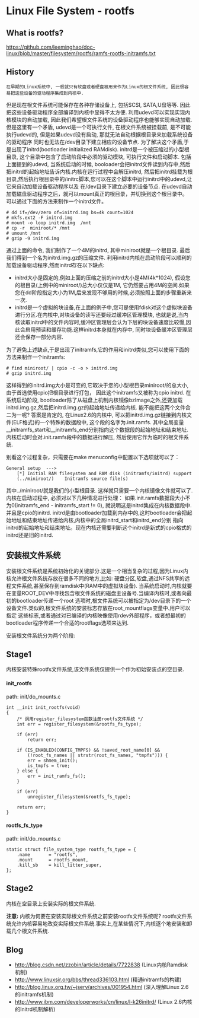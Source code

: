 Linux File System - rootfs
================================================================================

What is rootfs?
--------------------------------------------------------------------------------

https://github.com/leeminghao/doc-linux/blob/master/filesystem/rootfs/ramfs-rootfs-initramfs.txt

History
--------------------------------------------------------------------------------

    在早期的Linux系统中, 一般就只有软盘或者硬盘被用来作为Linux的根文件系统, 因此很容易把这些设备的驱动程序集成到内核中.
但是现在根文件系统可能保存在各种存储设备上, 包括SCSI, SATA,U盘等等. 因此把这些设备驱动程序全部编译到内核中显得不太方便.
利用udevd可以实现实现内核模块的自动加载, 因此我们希望根文件系统的设备驱动程序也能够实现自动加载. 但是这里有一个矛盾,
udevd是一个可执行文件, 在根文件系统被挂载前, 是不可能执行udevd的, 但是如果udevd没有启动, 那就无法自动根据根目录来加载系统设备的驱动程序
同时也无法在/dev目录下建立相应的设备节点. 为了解决这个矛盾,于是出现了initrd(bootloader initialized RAMdisk).
initrd是一个被压缩过的小型根目录, 这个目录中包含了启动阶段中必须的驱动模块, 可执行文件和启动脚本. 包括上面提到的udevd,
当系统启动的时候, booloader会把initrd文件读到内存中,然后把initrd的起始地址告诉内核.内核在运行过程中会解压initrd,
然后把initrd挂载为根目录,然后执行根目录中的/initrc脚本,您可以在这个脚本中运行initrd中的udevd,让它来自动加载设备驱动程序以及
在/dev目录下建立必要的设备节点. 在udevd自动加载磁盘驱动程序之后，就可以mount真正的根目录，并切换到这个根目录中。
可以通过下面的方法来制作一个initrd文件。

```
# dd if=/dev/zero of=initrd.img bs=4k count=1024
# mkfs.ext2 -F initrd.img
# mount -o loop initrd.img  /mnt
# cp -r  miniroot/* /mnt
# umount /mnt
# gzip -9 initrd.img
```

通过上面的命令, 我们制作了一个4M的initrd, 其中miniroot就是一个根目录. 最后我们得到一个名为initrd.img.gz的压缩文件.
利用initrd内核在启动阶段可以顺利的加载设备驱动程序,然而initrd存在以下缺点:
* initrd大小是固定的,例如上面的压缩之前的initrd大小是4M(4k*1024), 假设您的根目录(上例中的miniroot/)总大小仅仅是1M,
  它仍然要占用4M的空间.如果您在dd阶段指定大小为1M,后来发现不够用的时候,必须按照上面的步骤重新来一次.
* initrd是一个虚拟的块设备,在上面的例子中,您可是使用fdisk对这个虚拟块设备进行分区.在内核中,对块设备的读写还要经过缓冲区管理模块,
  也就是说,当内核读取initrd中的文件内容时,缓冲区管理层会认为下层的块设备速度比较慢,因此会启用预读和缓存功能.这样initrd本身就在内存中,
  同时块设备缓冲区管理层还会保存一部分内容.

为了避免上述缺点,于是出现了initramfs,它的作用和initrd类似,您可以使用下面的方法来制作一个initramfs:

```
# find miniroot/ | cpio -c -o > initrd.img
# gzip initrd.img
```

这样得到的initrd.img大小是可变的,它取决于您的小型根目录miniroot/的总大小,由于首选使用cpio把根目录进行打包，
因此这个initramfs又被称为cpio initrd. 在系统启动阶段, bootloader除了从磁盘上机制内核镜像bzImage之外,还要加载
initrd.img.gz,然后把initrd.img.gz的起始地址传递给内核. 能不能把这两个文件合二为一呢? 答案是肯定的, 在Linux2.6的内核中,
可以把initrd.img.gz链接到内核文件(ELF格式)的一个特殊的数据段中, 这个段的名字为.init.ramfs.
其中全局变量__initramfs_start和__initramfs_end分别指向这个数据段的起始地址和结束地址.
内核启动时会对.init.ramfs段中的数据进行解压, 然后使用它作为临时的根文件系统.

别看这个过程复杂，只需要在make menuconfig中配置以下选项就可以了：

```
General setup  --->
    [*] Initial RAM filesystem and RAM disk (initramfs/initrd) support
    (../miniroot/)    Initramfs source file(s)
```

其中../miniroot/就是我们的小型根目录. 这样就只需要一个内核镜像文件就可以了. 内核在启动过程中, 必须对以下几种情况进行处理：
如果.init.ramfs数据段大小不为0(initramfs_end - initramfs_start != 0), 就说明这是initrd集成在内核数据段中.并且是cpio的initrd.
initrd是由bootloader加载到内存中的,这时bootloader会把起始地址和结束地址传递给内核,内核中的全局initrd_start和initrd_end分别
指向initrd的起始地址和结束地址。现在内核还需要判断这个initrd是新式的cpio格式的initrd还是旧的initrd.

安装根文件系统
--------------------------------------------------------------------------------

安装根文件系统是系统初始化的关键部分.这是一个相当复杂的过程,因为Linux内核允许根文件系统存放在很多不同的地方,比如:
硬盘分区,软盘,通过NFS共享的远程文件系统,甚至保存到ramdisk中(RAM中的虚拟块设备).
当系统启动时,内核就要在变量ROOT_DEV中寻找包含根文件系统的磁盘主设备号.当编译内核时,或者向最初的bootloader传递一个root
选项时,根文件系统可以被指定为/dev目录下的一个设备文件.类似的,根文件系统的安装标志存放在root_mountflags变量中.用户可以指定
这些标志,或者通过对已编译的内核映像使用rdev外部程序，或者想最初的bootloader程序传递一个合适的rootflags选项来达到.

安装根文件系统分为两个阶段:

## Stage1

内核安装特殊rootfs文件系统,该文件系统仅提供一个作为初始安装点的空目录.

#### init_rootfs

path: init/do_mounts.c
```
int __init init_rootfs(void)
{
    /* 调用register_filesystem函数注册rootfs文件系统 */
    int err = register_filesystem(&rootfs_fs_type);

    if (err)
        return err;

    if (IS_ENABLED(CONFIG_TMPFS) && !saved_root_name[0] &&
        (!root_fs_names || strstr(root_fs_names, "tmpfs"))) {
        err = shmem_init();
        is_tmpfs = true;
    } else {
        err = init_ramfs_fs();
    }

    if (err)
        unregister_filesystem(&rootfs_fs_type);

    return err;
}
```

#### rootfs_fs_type

path: init/do_mounts.c
```
static struct file_system_type rootfs_fs_type = {
	.name		= "rootfs",
	.mount		= rootfs_mount,
	.kill_sb	= kill_litter_super,
};
```

## Stage2

内核在空目录上安装实际的根文件系统.

**注意:** 内核为何要在安装实际根文件系统之前安装rootfs文件系统呢?
  rootfs文件系统允许内核容易地改变实际根文件系统.事实上,在某些情况下,内核逐个地安装和卸载几个根文件系统.



Blog
--------------------------------------------------------------------------------
* http://blog.csdn.net/zzobin/article/details/7722838 (Linux内核Ramdisk机制)
* http://www.linuxsir.org/bbs/thread336103.html (精通initramfs的构建)
* http://blog.linux.org.tw/~jserv/archives/001954.html (深入理解Linux 2.6的initramfs机制)
* http://www.ibm.com/developerworks/cn/linux/l-k26initrd/ (Linux 2.6内核的Initrd机制解析)
